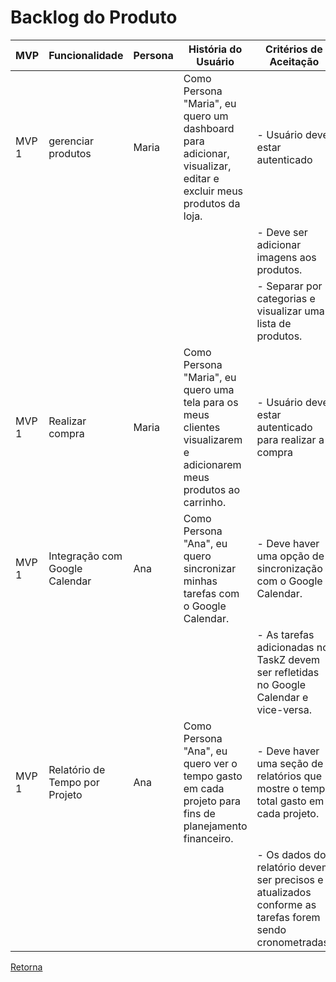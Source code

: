 # Backlog do Produto

| MVP   | Funcionalidade                 | Persona | História do Usuário                                                                                                       | Critérios de Aceitação                                                                                                                                   |
|-------|--------------------------------|---------|---------------------------------------------------------------------------------------------------------------------------|----------------------------------------------------------------------------------------------------------------------------------------------------------|
| MVP 1 | gerenciar produtos            | Maria     | Como Persona "Maria", eu quero um dashboard para adicionar, visualizar, editar e excluir meus produtos da loja.          | - Usuário deve estar autenticado                                                                                                   |
|       |                                |         |                                                                                                                           | - Deve ser adicionar imagens aos produtos.                                                                                      |
|       |                                |         |                                                                                                                           | - Separar por categorias e visualizar uma lista de produtos.                                                                                     |                                                                                |
| MVP 1 | Realizar compra         | Maria     | Como Persona "Maria", eu quero uma tela para os meus clientes visualizarem e adicionarem meus produtos ao carrinho.      | - Usuário deve estar autenticado para realizar a compra
| MVP 1 | Integração com Google Calendar | Ana     | Como Persona "Ana", eu quero sincronizar minhas tarefas com o Google Calendar.                                            | - Deve haver uma opção de sincronização com o Google Calendar.                                                                                           |
|       |                                |         |                                                                                                                           | - As tarefas adicionadas no TaskZ devem ser refletidas no Google Calendar e vice-versa.                                                                  |
| MVP 1 | Relatório de Tempo por Projeto | Ana     | Como Persona "Ana", eu quero ver o tempo gasto em cada projeto para fins de planejamento financeiro.                      | - Deve haver uma seção de relatórios que mostre o tempo total gasto em cada projeto.                                                                     |
|       |                                |         |                                                                                                                           | - Os dados do relatório devem ser precisos e atualizados conforme as tarefas forem sendo cronometradas.                                                  |

[Retorna](../README.md)
